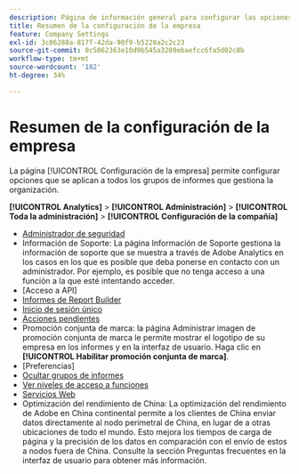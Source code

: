 ```yaml
---
description: Página de información general para configurar las opciones que se aplican a todos los grupos de informes administrados por su organización.
title: Resumen de la configuración de la empresa
feature: Company Settings
exl-id: 3c86288a-817f-42da-90f9-b5220a2c2c23
source-git-commit: 0c5062363e10d9b545a3209ebaefcc6fa5d02c8b
workflow-type: tm+mt
source-wordcount: '182'
ht-degree: 34%

---
```


# Resumen de la configuración de la empresa

La página [!UICONTROL Configuración de la empresa] permite configurar opciones que se aplican a todos los grupos de informes que gestiona la organización.

**[!UICONTROL Analytics]** > **[!UICONTROL Administración]** > **[!UICONTROL Toda la administración]** > **[!UICONTROL Configuración de la compañía]**

+ [Administrador de seguridad](security-manager.md)
+ Información de Soporte: La página Información de Soporte gestiona la información de soporte que se muestra a través de Adobe Analytics en los casos en los que es posible que deba ponerse en contacto con un administrador. Por ejemplo, es posible que no tenga acceso a una función a la que esté intentando acceder.
+ [Acceso a API]
+ [Informes de Report Builder](report-builder-reports-admin.md)
+ [Inicio de sesión único](single-signon-admin.md)
+ [Acciones pendientes](pending-actions-admin.md)
+ Promoción conjunta de marca: la página Administrar imagen de promoción conjunta de marca le permite mostrar el logotipo de su empresa en los informes y en la interfaz de usuario. Haga clic en **[!UICONTROL Habilitar promoción conjunta de marca]**.
+ [Preferencias]
+ [Ocultar grupos de informes](c-hide-report-suites.md)
+ [Ver niveles de acceso a funciones](feature-access-levels.md)
+ [Servicios Web](web-services-admin.md)
+ Optimización del rendimiento de China: La optimización del rendimiento de Adobe en China continental permite a los clientes de China enviar datos directamente al nodo perimetral de China, en lugar de a otras ubicaciones de todo el mundo. Esto mejora los tiempos de carga de página y la precisión de los datos en comparación con el envío de estos a nodos fuera de China. Consulte la sección Preguntas frecuentes en la interfaz de usuario para obtener más información.